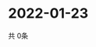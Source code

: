 # 2022-01-23
  共 0条

  <!-- BEGIN -->
  <!-- 最后更新时间Sun Jan 23 2022 03:03:38 GMT+0000 (Coordinated Universal Time) -->
  
  <!-- END -->
  
  